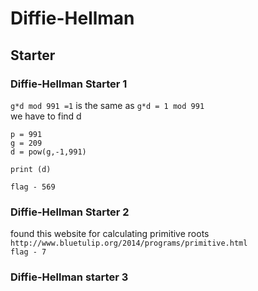 # Diffie-Hellman

## Starter 

### Diffie-Hellman Starter 1

`g*d mod 991 =1` is the same as `g*d = 1 mod 991`   
we have to find d    
```
p = 991
g = 209 
d = pow(g,-1,991)

print (d)
```
`flag - 569`   

### Diffie-Hellman Starter 2  

found this website for calculating primitive roots    
`http://www.bluetulip.org/2014/programs/primitive.html`  
`flag - 7`

### Diffie-Hellman starter 3


